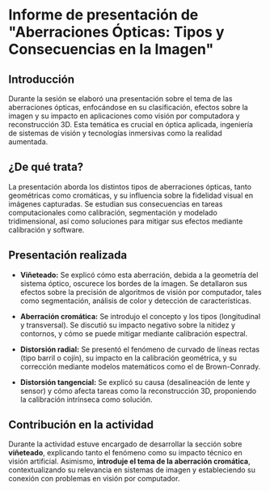 
# Informe de presentación de "Aberraciones Ópticas: Tipos y Consecuencias en la Imagen"

## Introducción

Durante la sesión se elaboró una presentación sobre el tema de las aberraciones ópticas, enfocándose en su clasificación, efectos sobre la imagen y su impacto en aplicaciones como visión por computadora y reconstrucción 3D. Esta temática es crucial en óptica aplicada, ingeniería de sistemas de visión y tecnologías inmersivas como la realidad aumentada.

## ¿De qué trata?

La presentación aborda los distintos tipos de aberraciones ópticas, tanto geométricas como cromáticas, y su influencia sobre la fidelidad visual en imágenes capturadas. Se estudian sus consecuencias en tareas computacionales como calibración, segmentación y modelado tridimensional, así como soluciones para mitigar sus efectos mediante calibración y software.

## Presentación realizada

-   **Viñeteado:** Se explicó cómo esta aberración, debida a la geometría del sistema óptico, oscurece los bordes de la imagen. Se detallaron sus efectos sobre la precisión de algoritmos de visión por computador, tales como segmentación, análisis de color y detección de características.
    
-   **Aberración cromática:** Se introdujo el concepto y los tipos (longitudinal y transversal). Se discutió su impacto negativo sobre la nitidez y contornos, y cómo se puede mitigar mediante calibración espectral.
    
-   **Distorsión radial:** Se presentó el fenómeno de curvado de líneas rectas (tipo barril o cojín), su impacto en la calibración geométrica, y su corrección mediante modelos matemáticos como el de Brown-Conrady.
    
-   **Distorsión tangencial:** Se explicó su causa (desalineación de lente y sensor) y cómo afecta tareas como la reconstrucción 3D, proponiendo la calibración intrínseca como solución.
    

## Contribución en la actividad

Durante la actividad estuve encargado de desarrollar la sección sobre **viñeteado**, explicando tanto el fenómeno como su impacto técnico en visión artificial. Asimismo, **introduje el tema de la aberración cromática**, contextualizando su relevancia en sistemas de imagen y estableciendo su conexión con problemas en visión por computador.